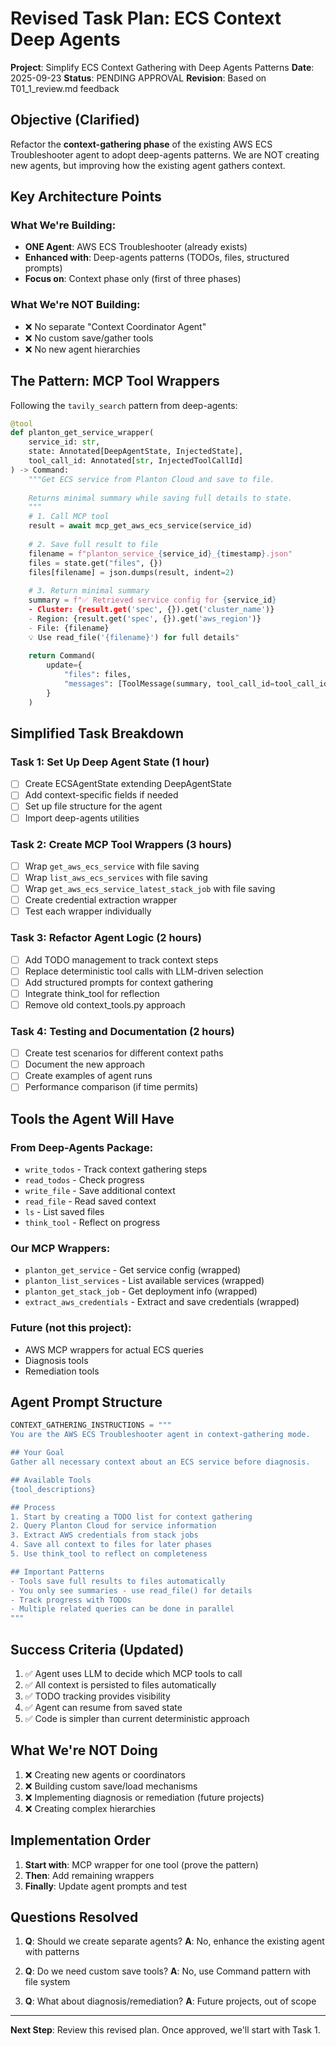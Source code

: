 # Revised Task Plan: ECS Context Deep Agents

**Project**: Simplify ECS Context Gathering with Deep Agents Patterns
**Date**: 2025-09-23
**Status**: PENDING APPROVAL
**Revision**: Based on T01_1_review.md feedback

## Objective (Clarified)

Refactor the **context-gathering phase** of the existing AWS ECS Troubleshooter agent to adopt deep-agents patterns. We are NOT creating new agents, but improving how the existing agent gathers context.

## Key Architecture Points

### What We're Building:
- **ONE Agent**: AWS ECS Troubleshooter (already exists)
- **Enhanced with**: Deep-agents patterns (TODOs, files, structured prompts)
- **Focus on**: Context phase only (first of three phases)

### What We're NOT Building:
- ❌ No separate "Context Coordinator Agent"
- ❌ No custom save/gather tools
- ❌ No new agent hierarchies

## The Pattern: MCP Tool Wrappers

Following the `tavily_search` pattern from deep-agents:

```python
@tool
def planton_get_service_wrapper(
    service_id: str,
    state: Annotated[DeepAgentState, InjectedState],
    tool_call_id: Annotated[str, InjectedToolCallId]
) -> Command:
    """Get ECS service from Planton Cloud and save to file.
    
    Returns minimal summary while saving full details to state.
    """
    # 1. Call MCP tool
    result = await mcp_get_aws_ecs_service(service_id)
    
    # 2. Save full result to file
    filename = f"planton_service_{service_id}_{timestamp}.json"
    files = state.get("files", {})
    files[filename] = json.dumps(result, indent=2)
    
    # 3. Return minimal summary
    summary = f"✅ Retrieved service config for {service_id}
    - Cluster: {result.get('spec', {}).get('cluster_name')}
    - Region: {result.get('spec', {}).get('aws_region')}
    - File: {filename}
    💡 Use read_file('{filename}') for full details"
    
    return Command(
        update={
            "files": files,
            "messages": [ToolMessage(summary, tool_call_id=tool_call_id)]
        }
    )
```

## Simplified Task Breakdown

### Task 1: Set Up Deep Agent State (1 hour)
- [ ] Create ECSAgentState extending DeepAgentState
- [ ] Add context-specific fields if needed
- [ ] Set up file structure for the agent
- [ ] Import deep-agents utilities

### Task 2: Create MCP Tool Wrappers (3 hours)
- [ ] Wrap `get_aws_ecs_service` with file saving
- [ ] Wrap `list_aws_ecs_services` with file saving
- [ ] Wrap `get_aws_ecs_service_latest_stack_job` with file saving
- [ ] Create credential extraction wrapper
- [ ] Test each wrapper individually

### Task 3: Refactor Agent Logic (2 hours)
- [ ] Add TODO management to track context steps
- [ ] Replace deterministic tool calls with LLM-driven selection
- [ ] Add structured prompts for context gathering
- [ ] Integrate think_tool for reflection
- [ ] Remove old context_tools.py approach

### Task 4: Testing and Documentation (2 hours)
- [ ] Create test scenarios for different context paths
- [ ] Document the new approach
- [ ] Create examples of agent runs
- [ ] Performance comparison (if time permits)

## Tools the Agent Will Have

### From Deep-Agents Package:
- `write_todos` - Track context gathering steps
- `read_todos` - Check progress
- `write_file` - Save additional context
- `read_file` - Read saved context
- `ls` - List saved files
- `think_tool` - Reflect on progress

### Our MCP Wrappers:
- `planton_get_service` - Get service config (wrapped)
- `planton_list_services` - List available services (wrapped)
- `planton_get_stack_job` - Get deployment info (wrapped)
- `extract_aws_credentials` - Extract and save credentials (wrapped)

### Future (not this project):
- AWS MCP wrappers for actual ECS queries
- Diagnosis tools
- Remediation tools

## Agent Prompt Structure

```python
CONTEXT_GATHERING_INSTRUCTIONS = """
You are the AWS ECS Troubleshooter agent in context-gathering mode.

## Your Goal
Gather all necessary context about an ECS service before diagnosis.

## Available Tools
{tool_descriptions}

## Process
1. Start by creating a TODO list for context gathering
2. Query Planton Cloud for service information
3. Extract AWS credentials from stack jobs
4. Save all context to files for later phases
5. Use think_tool to reflect on completeness

## Important Patterns
- Tools save full results to files automatically
- You only see summaries - use read_file() for details
- Track progress with TODOs
- Multiple related queries can be done in parallel
"""
```

## Success Criteria (Updated)

1. ✅ Agent uses LLM to decide which MCP tools to call
2. ✅ All context is persisted to files automatically
3. ✅ TODO tracking provides visibility
4. ✅ Agent can resume from saved state
5. ✅ Code is simpler than current deterministic approach

## What We're NOT Doing

1. ❌ Creating new agents or coordinators
2. ❌ Building custom save/load mechanisms
3. ❌ Implementing diagnosis or remediation (future projects)
4. ❌ Creating complex hierarchies

## Implementation Order

1. **Start with**: MCP wrapper for one tool (prove the pattern)
2. **Then**: Add remaining wrappers
3. **Finally**: Update agent prompts and test

## Questions Resolved

1. **Q**: Should we create separate agents?
   **A**: No, enhance the existing agent with patterns

2. **Q**: Do we need custom save tools?
   **A**: No, use Command pattern with file system

3. **Q**: What about diagnosis/remediation?
   **A**: Future projects, out of scope

---

**Next Step**: Review this revised plan. Once approved, we'll start with Task 1.

